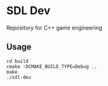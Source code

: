 # SDL Dev
Repository for C++ game engineering

## Usage
```
cd build
cmake -DCMAKE_BUILD_TYPE=Debug ..
make
./sdl-dev
```
